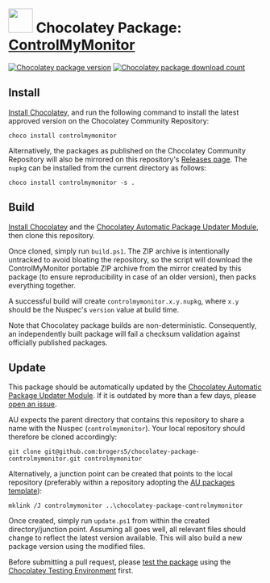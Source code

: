 # <img src="https://cdn.jsdelivr.net/gh/brogers5/chocolatey-package-controlmymonitor@f81521a0d30cdfb49cb36166993c94d6d9d50ef1/controlmymonitor.png" width="48" height="48"/> Chocolatey Package: [ControlMyMonitor](https://community.chocolatey.org/packages/controlmymonitor)

[![Chocolatey package version](https://img.shields.io/chocolatey/v/controlmymonitor.svg)](https://community.chocolatey.org/packages/controlmymonitor)
[![Chocolatey package download count](https://img.shields.io/chocolatey/dt/controlmymonitor.svg)](https://community.chocolatey.org/packages/controlmymonitor)

## Install

[Install Chocolatey](https://chocolatey.org/install), and run the following command to install the latest approved version on the Chocolatey Community Repository:

```shell
choco install controlmymonitor
```

Alternatively, the packages as published on the Chocolatey Community Repository will also be mirrored on this repository's [Releases page](https://github.com/brogers5/chocolatey-package-controlmymonitor/releases). The `nupkg` can be installed from the current directory as follows:

```shell
choco install controlmymonitor -s .
```

## Build

[Install Chocolatey](https://chocolatey.org/install) and the [Chocolatey Automatic Package Updater Module](https://github.com/majkinetor/au), then clone this repository.

Once cloned, simply run `build.ps1`. The ZIP archive is intentionally untracked to avoid bloating the repository, so the script will download the ControlMyMonitor portable ZIP archive from the mirror created by this package (to ensure reproducibility in case of an older version), then packs everything together.

A successful build will create `controlmymonitor.x.y.nupkg`, where `x.y` should be the Nuspec's `version` value at build time.

Note that Chocolatey package builds are non-deterministic. Consequently, an independently built package will fail a checksum validation against officially published packages.

## Update

This package should be automatically updated by the [Chocolatey Automatic Package Updater Module](https://github.com/majkinetor/au). If it is outdated by more than a few days, please [open an issue](https://github.com/brogers5/chocolatey-package-controlmymonitor/issues).

AU expects the parent directory that contains this repository to share a name with the Nuspec (`controlmymonitor`). Your local repository should therefore be cloned accordingly:

```shell
git clone git@github.com:brogers5/chocolatey-package-controlmymonitor.git controlmymonitor
```

Alternatively, a junction point can be created that points to the local repository (preferably within a repository adopting the [AU packages template](https://github.com/majkinetor/au-packages-template)):

```shell
mklink /J controlmymonitor ..\chocolatey-package-controlmymonitor
```

Once created, simply run `update.ps1` from within the created directory/junction point. Assuming all goes well, all relevant files should change to reflect the latest version available. This will also build a new package version using the modified files.

Before submitting a pull request, please [test the package](https://docs.chocolatey.org/en-us/community-repository/moderation/package-verifier#steps-for-each-package) using the [Chocolatey Testing Environment](https://github.com/chocolatey-community/chocolatey-test-environment) first.
